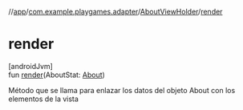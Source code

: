 //[app](../../../index.md)/[com.example.playgames.adapter](../index.md)/[AboutViewHolder](index.md)/[render](render.md)

# render

[androidJvm]\
fun [render](render.md)(AboutStat: [About](../../com.example.playgames.model/-about/index.md))

Método que se llama para enlazar los datos del objeto About con los elementos de la vista
